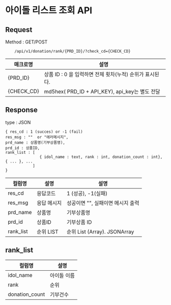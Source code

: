 # 아이돌 리스트 조회 API

## Request  

Method : GET/POST

        /api/v1/donation/rank/{PRD_ID}/?check_cd={CHECK_CD} 


| 매크로명  | 설명   |
|--|--|
| {PRD_ID} | 상품 ID : 0 을 입력하면 전체 횟차(누적) 순위가 표시된다.  |
| {CHECK_CD}  | md5hex( PRD_ID + API_KEY), api_key는 별도 전달 |



## Response
type : JSON

    { res_cd : 1 (succes) or -1 (fail)
    res_msg : ""  or "에러메시지",
    prd_name : 상품명(기부상품명),
    prd_id : 상품ID,
    rank_list : [
                   { idol_name : text, rank : int, donation_count : int}, { ... }, ...
                ]
    }
  

| 컬럼명| 설명   | 설명 |
|--|--|--|
| res_cd | 응답코드  | 1 (성공), -1(실패) |
| res_msg | 응답 메시지  | 성공이면 "", 실패이면 메시지 출력
| prd_name | 상품명  | 기부상품명 
| prd_id | 상품ID  | 기부상품 ID
| rank_list | 순위 LIST  | 순위 List (Array). JSONArray



## rank_list

| 컬럼명| 설명   |
|--|--|
| idol_name | 아이돌 이름  |
| rank | 순위  |
| donation_count | 기부건수  |


